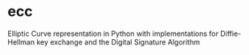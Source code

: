 # ecc
Elliptic Curve representation in Python with implementations for Diffie-Hellman key exchange and the Digital Signature Algorithm
